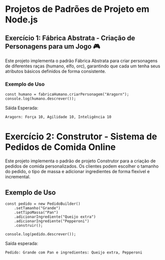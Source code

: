 # Projetos de Padrões de Projeto em Node.js

## Exercício 1: Fábrica Abstrata - Criação de Personagens para um Jogo 🎮

Este projeto implementa o padrão Fábrica Abstrata para criar personagens de diferentes raças (humano, elfo, orc), garantindo que cada um tenha seus atributos básicos definidos de forma consistente.

### Exemplo de Uso

```
const humano = fabricaHumano.criarPersonagem("Aragorn");
console.log(humano.descrever());
```

Sáida Esperada: 

```
Aragorn: Força 10, Agilidade 10, Inteligência 10
```

# Exercício 2: Construtor - Sistema de Pedidos de Comida Online

Este projeto implementa o padrão de projeto Construtor para a criação de pedidos de comida personalizados. Os clientes podem escolher o tamanho do pedido, o tipo de massa e adicionar ingredientes de forma flexível e incremental.

## Exemplo de Uso

```
const pedido = new PedidoBuilder()
    .setTamanho("Grande")
    .setTipoMassa("Pan")
    .adicionarIngrediente("Queijo extra")
    .adicionarIngrediente("Pepperoni")
    .construir();

console.log(pedido.descrever());
```

Saída esperada:
```
Pedido: Grande com Pan e ingredientes: Queijo extra, Pepperoni
```

